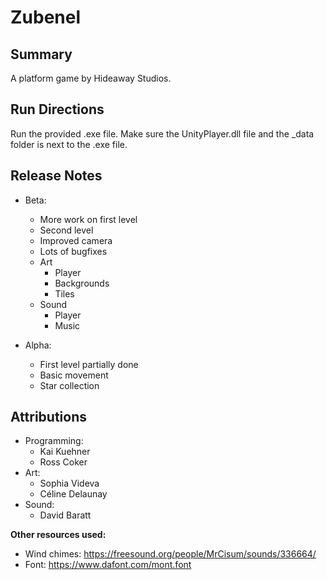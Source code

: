 # Zubenel #

## Summary ##

A platform game by Hideaway Studios.

## Run Directions ##

Run the provided .exe file. Make sure the UnityPlayer.dll file and the _data folder is next to the .exe file.

## Release Notes ##

- Beta:
  - More work on first level
  - Second level
  - Improved camera
  - Lots of bugfixes
  - Art
    - Player
    - Backgrounds
    - Tiles
  - Sound
    - Player
    - Music

- Alpha:
  - First level partially done
  - Basic movement
  - Star collection

## Attributions ##

- Programming:
  - Kai Kuehner
  - Ross Coker
- Art:
  - Sophia Videva
  - Céline Delaunay
- Sound:
  - David Baratt

**Other resources used:**

- Wind chimes: https://freesound.org/people/MrCisum/sounds/336664/
- Font: https://www.dafont.com/mont.font